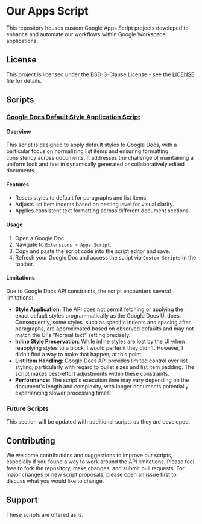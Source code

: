 
# Our Apps Script

This repository houses custom Google Apps Script projects developed to enhance and automate our workflows within Google Workspace applications.

## License

This project is licensed under the BSD-3-Clause License - see the [LICENSE](LICENSE) file for details.

## Scripts

### [Google Docs Default Style Application Script](apply-default-styles.gs)

#### Overview

This script is designed to apply default styles to Google Docs, with a particular focus on normalizing list items and ensuring formatting consistency across documents. It addresses the challenge of maintaining a uniform look and feel in dynamically generated or collaboratively edited documents.

#### Features

-   Resets styles to default for paragraphs and list items.
-   Adjusts list item indents based on nesting level for visual clarity.
-   Applies consistent text formatting across different document sections.

#### Usage

1.  Open a Google Doc.
2.  Navigate to `Extensions > Apps Script`.
3.  Copy and paste the script code into the script editor and save.
4.  Refresh your Google Doc and access the script via `Custom Scripts` in the toolbar.

#### Limitations

Due to Google Docs API constraints, the script encounters several limitations:

-   **Style Application**: The API does not permit fetching or applying the exact default styles programmatically as the Google Docs UI does. Consequently, some styles, such as specific indents and spacing after paragraphs, are approximated based on observed defaults and may not match the UI's "Normal text" setting precisely.
-   **Inline Style Preservation**: While inline styles are lost by the UI when reapplying styles to a block, I would perfer it they didn't. However, I didn't find a way to make that happen, at this point.
-   **List Item Handling**: Google Docs API provides limited control over list styling, particularly with regard to bullet sizes and list item padding. The script makes best-effort adjustments within these constraints.
-   **Performance**: The script's execution time may vary depending on the document's length and complexity, with longer documents potentially experiencing slower processing times.

### Future Scripts

This section will be updated with additional scripts as they are developed.

## Contributing

We welcome contributions and suggestions to improve our scripts, especially if you found a way to work around the API limitations. Please feel free to fork the repository, make changes, and submit pull requests. For major changes or new script proposals, please open an issue first to discuss what you would like to change.

## Support

These scripts are offered as is.
